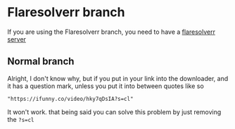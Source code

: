 # Flaresolverr branch

If you are using the Flaresolverr branch, you need to have a [flaresolverr server](https://github.com/KalebSchmidlkofer/FlareSolverr)

## Normal branch 

Alright, I don't know why, but if you put in your link into the downloader, and it has a question mark, unless you put it into between quotes like so

```"https://ifunny.co/video/hky7qDsIA?s=cl"```

It won't work. that being said you can solve this problem by just removing the `?s=cl`